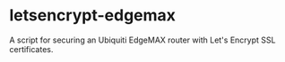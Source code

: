 # letsencrypt-edgemax
A script for securing an Ubiquiti EdgeMAX router with Let's Encrypt SSL certificates.
